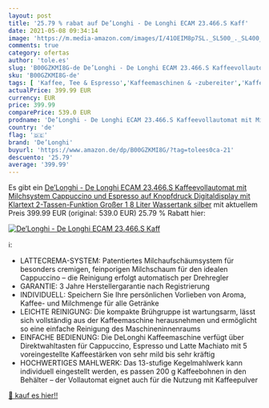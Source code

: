 ```yaml
---
layout: post
title: '25.79 % rabat auf De’Longhi - De Longhi ECAM 23.466.S Kaff'
date: 2021-05-08 09:34:14
image: 'https://m.media-amazon.com/images/I/41OEIM8p7SL._SL500_._SL400_.jpg'
comments: true
category: ofertas
author: 'tole.es'
slug: 'B00GZKMI8G-de De’Longhi - De Longhi ECAM 23.466.S Kaffeevollautomat mit...'
sku: 'B00GZKMI8G-de'
tags: [ 'Kaffee, Tee & Espresso','Kaffeemaschinen & -zubereiter','Kaffeevollautomaten','Küche, Haushalt & Wohnen','Küche, Kochen & Backen','de’longhi', ]
actualPrice: 399.99 EUR
currency: EUR
price: 399.99
comparePrice: 539.0 EUR
prodname: 'De’Longhi - De Longhi ECAM 23.466.S Kaffeevollautomat mit Milchsystem  Cappuccino und Espresso auf Knopfdruck  Digitaldisplay mit Klartext  2-Tassen-Funktion  Großer 1 8 Liter Wassertank  silber'
country: 'de'
flag: '🇩🇪'
brand: 'De’Longhi'
buyurl: 'https://www.amazon.de/dp/B00GZKMI8G/?tag=tolees0ca-21'
descuento: '25.79'
average: '399.99'
---
```


Es gibt ein [De’Longhi - De Longhi ECAM 23.466.S Kaffeevollautomat mit Milchsystem  Cappuccino und Espresso auf Knopfdruck  Digitaldisplay mit Klartext  2-Tassen-Funktion  Großer 1 8 Liter Wassertank  silber](https://www.amazon.de/dp/B00GZKMI8G/?tag=tolees0ca-21) mit aktuellem Preis 399.99 EUR (original: 539.0 EUR) 25.79 % Rabatt hier:

[![De’Longhi - De Longhi ECAM 23.466.S Kaff](https://m.media-amazon.com/images/I/41OEIM8p7SL._SL500_._SL400_.jpg)](https://www.amazon.de/dp/B00GZKMI8G/?tag=tolees0ca-21)

ℹ️:

- LATTECREMA-SYSTEM: Patentiertes Milchaufschäumsystem für besonders cremigen, feinporigen Milchschaum für den idealen Cappuccino – die Reinigung erfolgt automatisch per Drehregler
- GARANTIE: 3 Jahre Herstellergarantie nach Registrierung
- INDIVIDUELL: Speichern Sie Ihre persönlichen Vorlieben von Aroma, Kaffee- und Milchmenge für alle Getränke
- LEICHTE REINIGUNG: Die kompakte Brühgruppe ist wartungsarm, lässt sich vollständig aus der Kaffeemaschine herausnehmen und ermöglicht so eine einfache Reinigung des Maschineninnenraums
- EINFACHE BEDIENUNG: Die DeLonghi Kaffeemaschine verfügt über Direktwahltasten für Cappuccino, Espresso und Latte Machiato mit 5 voreingestellte Kaffeestärken von sehr mild bis sehr kräftig
- HOCHWERTIGES MAHLWERK: Das 13-stufige Kegelmahlwerk kann individuell eingestellt werden, es passen 200 g Kaffeebohnen in den Behälter – der Vollautomat eignet auch für die Nutzung mit Kaffeepulver

[🛒 kauf es hier!!](https://www.amazon.de/dp/B00GZKMI8G/?tag=tolees0ca-21)
